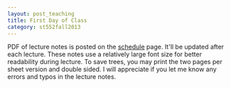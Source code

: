 ```yaml
---
layout: post_teaching
title: First Day of Class
category: st552fall2013
---
```


PDF of lecture notes is posted on the [schedule](../../../schedule.html) page. It'll be updated after each lecture. These notes use a relatively large font size for better readability during lecture. To save trees, you may print the two pages per sheet version and double sided. I will appreciate if you let me know any errors and typos in the lecture notes.

